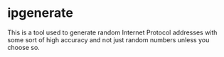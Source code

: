 # ipgenerate
This is a tool used to generate random Internet Protocol addresses with some sort of high accuracy and not just random numbers unless you choose so.

